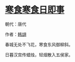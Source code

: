 # [寒食寒食日即事](http://so.gushiwen.org/view_12445.aspx)

朝代：唐代

作者：[韩翃](http://so.gushiwen.org/author_473.aspx)

春城无处不飞花，寒食东风御柳斜。 

日暮汉宫传蜡烛，轻烟散入五侯家。

